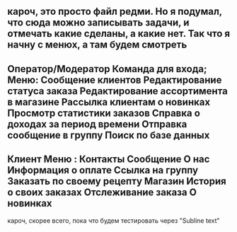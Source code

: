 кароч, это просто файл редми. Но я подумал, что сюда можно записывать задачи, и отмечать какие сделаны, а какие нет. Так что я начну с менюх, а там будем смотреть
------------------------------------------------------
Оператор/Модератор
Команда для входа;
Меню:
Сообщение клиентов
Редактирование статуса заказа
Редактирование ассортимента в магазине
Рассылка клиентам о новинках
Просмотр статистики заказов
Справка о доходах за период времени
Отправка сообщение в группу
Поиск по базе данных 
------------------------------------------------------ 
Клиент
Меню :
Контакты
Сообщение
О нас
Информация о оплате 
Ссылка на группу
Заказать по своему рецепту
Магазин
История о своих заказах
Отслеживание заказа
О новинках
------------------------------------------------------
кароч, скорее всего, пока что будем тестировать через "Subline text" 
